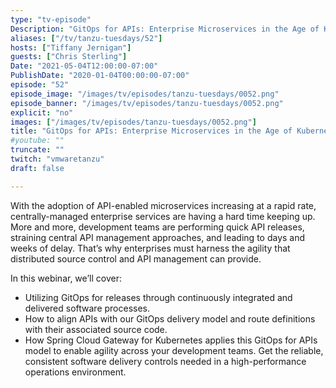 ```yaml
---
type: "tv-episode"
Description: "GitOps for APIs: Enterprise Microservices in the Age of Kubernetes with Chris Sterling"
aliases: ["/tv/tanzu-tuesdays/52"]
hosts: ["Tiffany Jernigan"]
guests: ["Chris Sterling"]
Date: "2021-05-04T12:00:00-07:00"
PublishDate: "2020-01-04T00:00:00-07:00"
episode: "52"
episode_image: "/images/tv/episodes/tanzu-tuesdays/0052.png"
episode_banner: "/images/tv/episodes/tanzu-tuesdays/0052.png"
explicit: "no"
images: ["/images/tv/episodes/tanzu-tuesdays/0052.png"]
title: "GitOps for APIs: Enterprise Microservices in the Age of Kubernetes with Chris Sterling"
#youtube: ""
truncate: ""
twitch: "vmwaretanzu"
draft: false

---
```


With the adoption of API-enabled microservices increasing at a rapid rate, centrally-managed enterprise services are having a hard time keeping up. More and more, development teams are performing quick API releases, straining central API management approaches, and leading to days and weeks of delay.  That’s why enterprises must harness the agility that distributed source control and API management can provide.

In this webinar, we’ll cover:
- Utilizing GitOps for releases through continuously integrated and delivered software processes.
- How to align APIs with our GitOps delivery model and route definitions with their associated source code.
- How Spring Cloud Gateway for Kubernetes applies this GitOps for APIs model to enable agility across your development teams.
Get the reliable, consistent software delivery controls needed in a high-performance operations environment.